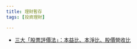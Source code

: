 ```yaml
---
title: 理財暫存
tags: [投資理財]

---
```


- [三大「股票評價法」：本益比、本淨比、股價營收比](https://blog.fugle.tw/3-ways-to-calculate-value-of-stock-share/)
